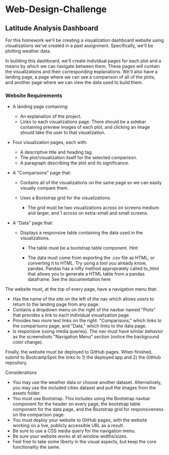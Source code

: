 # Web-Design-Challenge

## Latitude Analysis Dashboard

For this homework we'll be creating a visualization dashboard website using visualizations we've created in a past assignment. Specifically, we'll be plotting weather data.

In building this dashboard, we'll create individual pages for each plot and a means by which we can navigate between them. These pages will contain the visualizations and their corresponding explanations. We'll also have a landing page, a page where we can see a comparison of all of the plots, and another page where we can view the data used to build them.

### Website Requirements

* A landing page containing:
    * An explanation of the project.
    * Links to each visualizations page. There should be a sidebar containing preview images of each plot, and clicking an image should take the user to that visualization.


*  Four visualization pages, each with:

    * A descriptive title and heading tag.
    * The plot/visualization itself for the selected comparison.
    * A paragraph describing the plot and its significance.


* A "Comparisons" page that:

    * Contains all of the visualizations on the same page so we can easily visually compare them.
    * Uses a Bootstrap grid for the visualizations.

        * The grid must be two visualizations across on screens medium and larger, and 1 across on extra-small and small screens.




* A "Data" page that:

    * Displays a responsive table containing the data used in the visualizations.

        * The table must be a bootstrap table component. Hint

        * The data must come from exporting the .csv file as HTML, or converting it to HTML. Try using a tool you already know, pandas. Pandas has a nifty method approprately called to_html that allows you to generate a HTML table from a pandas dataframe. See the documentation here






The website must, at the top of every page, have a navigation menu that:

* Has the name of the site on the left of the nav which allows users to return to the landing page from any page.
* Contains a dropdown menu on the right of the navbar named "Plots" that provides a link to each individual visualization page.
* Provides two more text links on the right: "Comparisons," which links to the comparisons page, and "Data," which links to the data page.
* Is responsive (using media queries). The nav must have similar behavior as the screenshots "Navigation Menu" section (notice the background color change).

Finally, the website must be deployed to GitHub pages.
When finished, submit to BootcampSpot the links to 1) the deployed app and 2) the GitHub repository.

Considerations

* You may use the weather data or choose another dataset. Alternatively, you may use the included cities dataset and pull the images from the assets folder.
* You must use Bootstrap. This includes using the Bootstrap navbar component for the header on every page, the bootstrap table component for the data page, and the Bootstrap grid for responsiveness on the comparison page.
* You must deploy your website to GitHub pages, with the website working on a live, publicly accessible URL as a result.
* Be sure to use a CSS media query for the navigation menu.
* Be sure your website works at all window widths/sizes.
* Feel free to take some liberty in the visual aspects, but keep the core functionality the same.